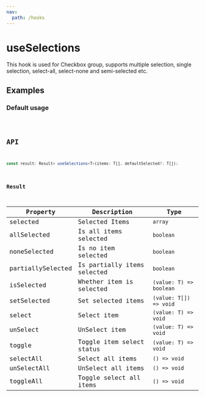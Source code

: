 ```yaml
---
nav:
  path: /hooks
---
```


# useSelections

This hook is used for Checkbox group, supports multiple selection, single selection, select-all, select-none and semi-selected etc.

## Examples

### Default usage

<code src="./demo/demo1.tsx" />

## API

```typescript
const result: Result= useSelections<T>(items: T[], defaultSelected?: T[]);
```

### Result

| Property          | Description                 | Type                    |
| ----------------- | --------------------------- | ----------------------- |
| selected          | Selected Items              | `array`                 |
| allSelected       | Is all items selected       | `boolean`               |
| noneSelected      | Is no item selected         | `boolean`               |
| partiallySelected | Is partially items selected | `boolean`               |
| isSelected        | Whether item is selected    | `(value: T) => boolean` |
| setSelected       | Set selected items          | `(value: T[]) => void`  |
| select            | Select item                 | `(value: T) => void`    |
| unSelect          | UnSelect item               | `(value: T) => void`    |
| toggle            | Toggle item select status   | `(value: T) => void`    |
| selectAll         | Select all items            | `() => void`            |
| unSelectAll       | UnSelect all items          | `() => void`            |
| toggleAll         | Toggle select all items     | `() => void`            |
